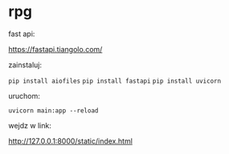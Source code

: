 # rpg

fast api:


https://fastapi.tiangolo.com/

zainstaluj:

`pip install aiofiles`
`pip install fastapi`
`pip install uvicorn`

uruchom:

`uvicorn main:app --reload`


wejdz w link:

http://127.0.0.1:8000/static/index.html